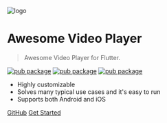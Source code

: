 ![logo](https://raw.githubusercontent.com/jhomlala/betterplayer/master/media/logo.png)

# Awesome Video Player
> Awesome Video Player for Flutter.

[![pub package](https://img.shields.io/pub/v/better_player.svg)](https://pub.dartlang.org/packages/better_player)
[![pub package](https://img.shields.io/github/license/jhomlala/betterplayer.svg?style=flat)](https://github.com/jhomlala/betterplayer)
[![pub package](https://img.shields.io/badge/platform-flutter-blue.svg)](https://github.com/jhomlala/betterplayer)

- Highly customizable
- Solves many typical use cases and it's easy to run
- Supports both Android and iOS

[GitHub](https://github.com/jhomlala/betterplayer)
[Get Started](https://jhomlala.github.io/betterplayer/#/README)